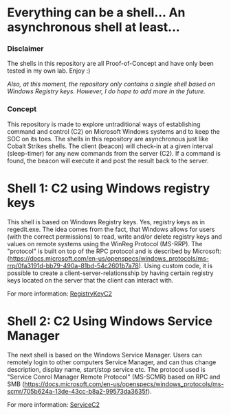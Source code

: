 # Everything can be a shell... An asynchronous shell at least...


### Disclaimer
The shells in this repository are all Proof-of-Concept and have only been tested in my own lab. Enjoy :)  

*Also, at this moment, the repository only contains a single shell based on Windows Registry keys. However, I do hope to add more in the future.*  

### Concept
This repository is made to explore untraditional ways of establishing command and control (C2) on Microsoft Windows systems and to keep the SOC on its toes. The shells in this repository are asynchronous just like Cobalt Strikes shells. The client (beacon) will check-in at a given interval (sleep-timer) for any new commands from the server (C2). If a command is found, the beacon will execute it and post the result back to the server. 

# Shell 1: C2 using Windows registry keys
This shell is based on Windows Registry keys. Yes, registry keys as in regedit.exe. The idea comes from the fact, that Windows allows for users (with the correct permissions) to read, write and/or delete registry keys and values on remote systems using the WinReg Protocol (MS-RRP). The "protocol" is built on top of the RPC protocol and is described by Microsoft: (https://docs.microsoft.com/en-us/openspecs/windows_protocols/ms-rrp/0fa3191d-bb79-490a-81bd-54c2601b7a78). Using custom code, it is possible to create a client-server-relationsship by having certain registry keys located on the server that the client can interact with.  

For more information: [RegistryKeyC2](https://github.com/lassehauballe/EverythingCanBeAShell/blob/master/RegistryKeyC2/README.md)

# Shell 2: C2 Using Windows Service Manager
The next shell is based on the Windows Service Manager. Users can remotely login to other computers Service Manager, and can thus change description, display name, start/stop service etc. The protocol used is "Service Conrol Manager Remote Protocol" (MS-SCMR) based on RPC and SMB (https://docs.microsoft.com/en-us/openspecs/windows_protocols/ms-scmr/705b624a-13de-43cc-b8a2-99573da3635f). 

For more information: [ServiceC2](#)
